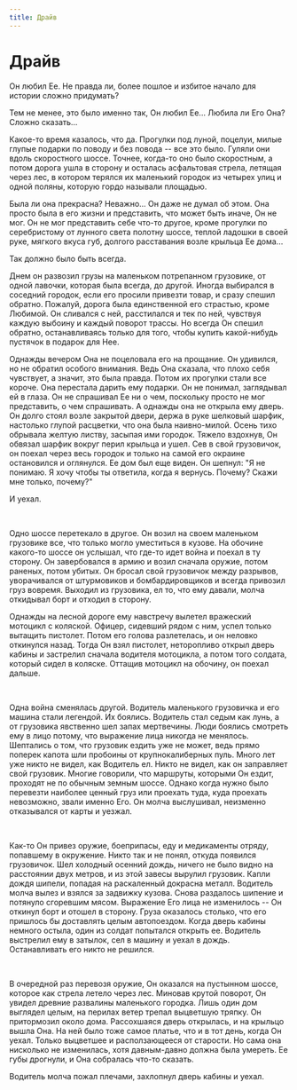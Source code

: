 ```yaml
---
title: Драйв
---
```


# Драйв

Он любил Ее. Не правда ли, более пошлое и избитое начало для истории сложно придумать?

Тем не менее, это было именно так, Он любил Ее... Любила ли Его Она? Сложно сказать...

Какое-то время казалось, что да. Прогулки под луной, поцелуи, милые глупые подарки по поводу и без повода -- все это было. Гуляли они вдоль скоростного шоссе. Точнее, когда-то оно было скоростным, а потом дорога ушла в сторону и осталась асфальтовая стрела, летящая через лес, в котором терялся их маленький городок из четырех улиц и одной поляны, которую гордо называли площадью.

Была ли она прекрасна? Неважно... Он даже не думал об этом. Она просто была в его жизни и представить, что может быть иначе, Он не мог. Он не мог представить себе что-то другое, кроме прогулки по серебристому от лунного света полотну шоссе, теплой ладошки в своей руке, мягкого вкуса губ, долгого расставания возле крыльца Ее дома...

Так должно было быть всегда.

Днем он развозил грузы на маленьком потрепанном грузовике, от одной лавочки, которая была всегда, до другой. Иногда выбирался в соседний городок, если его просили привезти товар, и сразу спешил обратно. Пожалуй, дорога была единственной его страстью, кроме Любимой. Он сливался с ней, расстилался и тек по ней, чувствуя каждую выбоину и каждый поворот трассы. Но всегда Он спешил обратно, останавливаясь только для того, чтобы купить какой-нибудь пустячок в подарок для Нее.

Однажды вечером Она не поцеловала его на прощание. Он удивился, но не обратил особого внимания. Ведь Она сказала, что плохо себя чувствует, а значит, это была правда. Потом их прогулки стали все короче. Она перестала дарить ему подарки. Он не понимал, заглядывал ей в глаза. Он не спрашивал Ее ни о чем, поскольку просто не мог представить, о чем спрашивать. А однажды она не открыла ему дверь. Он долго стоял возле закрытой двери, держа в руке шелковый шарфик, настолько глупой расцветки, что она была наивно-милой. Осень тихо обрывала желтую листву, засыпая ими городок. Тяжело вздохнув, Он обвязал шарфик вокруг перил крыльца и ушел. Сев в свой грузовичок, он поехал через весь городок и только на самой его окраине остановился и оглянулся. Ее дом был еще виден. Он шепнул: "Я не понимаю. Я хочу чтобы ты ответила, когда я вернусь. Почему? Скажи мне только, почему?"

И уехал.

<br>

Одно шоссе перетекало в другое. Он возил на своем маленьком грузовике все, что только могло уместиться в кузове. На обочине какого-то шоссе он услышал, что где-то идет война и поехал в ту сторону. Он завербовался в армию и возил сначала оружие, потом раненых, потом убитых. Он бросал свой грузовичок между разрывов, уворачивался от штурмовиков и бомбардировщиков и всегда привозил груз вовремя. Выходил из грузовика, ел то, что ему давали, молча откидывал борт и отходил в сторону.

Однажды на лесной дороге ему навстречу вылетел вражеский мотоцикл с коляской. Офицер, сидевший рядом с ним, успел только вытащить пистолет. Потом его голова разлетелась, и он неловко откинулся назад. Тогда Он взял пистолет, неторопливо открыл дверь кабины и застрелил сначала водителя мотоцикла, а потом того солдата, который сидел в коляске. Оттащив мотоцикл на обочину, он поехал дальше.

<br>

Одна война сменялась другой. Водитель маленького грузовичка и его машина стали легендой. Их боялись. Водитель стал седым как лунь, а от грузовика явственно шел запах мертвечины. Люди боялись смотреть ему в лицо потому, что выражение лица никогда не менялось. Шептались о том, что грузовик ездить уже не может, ведь прямо поперек капота шли пробоины от крупнокалиберных пуль. Много лет уже никто не видел, как Водитель ел. Никто не видел, как он заправляет свой грузовик. Многие говорили, что маршруты, которыми Он ездит, проходят не по обычным земным шоссе. Однако когда нужно было перевезти наиболее ценный груз или проехать туда, куда проехать невозможно, звали именно Его. Он молча выслушивал, неизменно отказывался от карты и уезжал.

<br>

Как-то Он привез оружие, боеприпасы, еду и медикаменты отряду, попавшему в окружение. Никто так и не понял, откуда появился грузовичок. Шел холодный осенний дождь, ничего не было видно на расстоянии двух метров, и из этой завесы вырулил грузовик. Капли дождя шипели, попадая на раскаленный докрасна металл. Водитель молча вылез и взялся за задвижку кузова. Снова раздалось шипение и потянуло сгоревшим мясом. Выражение Его лица не изменилось -- Он откинул борт и отошел в сторону. Груза оказалось столько, что его пришлось бы доставлять целым автопоездом. Когда дверь кабины немного остыла, один из солдат попытался открыть ее. Водитель выстрелил ему в затылок, сел в машину и уехал в дождь. Останавливать его никто не решился.

<br>

В очередной раз перевозя оружие, Он оказался на пустынном шоссе, которое как стрела летело через лес. Миновав крутой поворот, Он увидел древние развалины маленького городка. Лишь один дом выглядел целым, на перилах ветер трепал выцветшую тряпку. Он притормозил около дома. Рассохшаяся дверь открылась, и на крыльцо вышла Она. На ней было тоже самое платье, что и в тот день, когда Он уехал. Только выцветшее и расползающееся от старости. Но сама она нисколько не изменилась, хотя давным-давно должна была умереть. Ее губы дрогнули, и Она собралась что-то сказать.

Водитель молча пожал плечами, захлопнул дверь кабины и уехал.